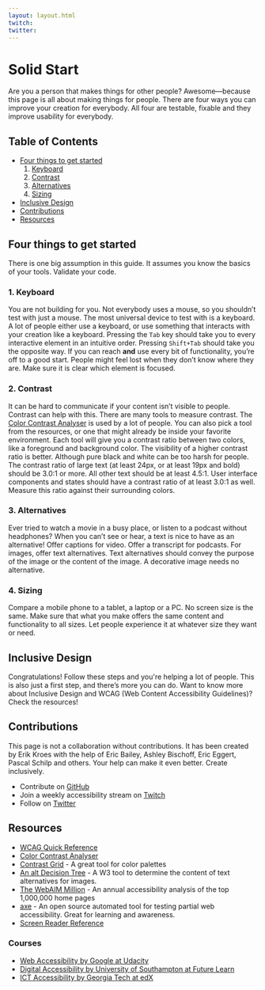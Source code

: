```yaml
---
layout: layout.html
twitch:
twitter:
---
```


# Solid Start

Are you a person that makes things for other people? Awesome—because this page is all about making things for people. There are four ways you can improve your creation for everybody. All four are testable, fixable and they improve usability for everybody.

## Table of Contents

<ul>
  <li><a href="#four-things">Four things to get started</a>
    <ol>
      <li><a href="#keyboard">Keyboard</a></li>
      <li><a href="#contrast">Contrast</a></li>
      <li><a href="#alternatives">Alternatives</a></li>
      <li><a href="#sizing">Sizing</a></li>
    </ol>
  </li>
  <li><a href="#inclusive-design">Inclusive Design</a></li>
  <li><a href="#contributions">Contributions</a></li>
  <li><a href="#resources">Resources</a></li>
</ul>

<h2 id="four-things">Four things to get started</h2>

There is one big assumption in this guide. It assumes you know the basics of your tools. Validate your code.

<h3 id="keyboard">1. Keyboard</h3>

You are not building for you.
Not everybody uses a mouse, so you shouldn’t test with just a mouse. The most universal device to test with is a keyboard. A lot of people either use a keyboard, or use something that interacts with your creation like a keyboard.
Pressing the `Tab` key should take you to every interactive element in an intuitive order. Pressing `Shift+Tab` should take you the opposite way. If you can reach **and** use every bit of functionality, you’re off to a good start. 
People might feel lost when they don’t know where they are. Make sure it is clear which element is focused.

<h3 id="contrast">2. Contrast</h3>

It can be hard to communicate if your content isn’t visible to people. Contrast can help with this. 
There are many tools to measure contrast. The [Color Contrast Analyser](https://developer.paciellogroup.com/resources/contrastanalyser/) is used by a lot of people. You can also pick a tool from the resources, or one that might already be inside your favorite environment. Each tool will give you a contrast ratio between two colors, like a foreground and background color. The visibility of a higher contrast ratio is better. Although pure black and white can be too harsh for people.
The contrast ratio of large text (at least 24px, or at least 19px and bold) should be 3.0:1 or more. All other text should be at least 4.5:1. User interface components and states should have a contrast ratio of at least 3.0:1 as well. Measure this ratio against their surrounding colors.

<h3 id="alternatives">3. Alternatives</h3>

Ever tried to watch a movie in a busy place, or listen to a podcast without headphones? When you can’t see or hear, a text is nice to have as an alternative! 
Offer captions for video. Offer a transcript for podcasts. For images, offer text alternatives. Text alternatives should convey the purpose of the image or the content of the image. A decorative image needs no alternative.

<h3 id="sizing">4. Sizing</h3>

Compare a mobile phone to a tablet, a laptop or a PC. No screen size is the same. Make sure that what you make offers the same content and functionality to all sizes. Let people experience it at whatever size they want or need.

<h2 id="inclusive-design">Inclusive Design</h2>

Congratulations! Follow these steps and you're helping a lot of people. 
This is also just a first step, and there’s more you can do. Want to know more about Inclusive Design and WCAG (Web Content Accessibility Guidelines)? Check the resources!

<h2 id="contributions">Contributions</h2>

This page is not a collaboration without contributions. It has been created by Erik Kroes with the help of Eric Bailey, Ashley Bischoff, Eric Eggert, Pascal Schilp and others. Your help can make it even better. Create inclusively.

- Contribute on [GitHub](https://github.com/erikkroes/solidStart)
- Join a weekly accessibility stream on [Twitch](https://twitch.tv/erikKroes)
- Follow on [Twitter](https://twitter.com/erikKroes)

<h2 id="resources">Resources</h2>

- [WCAG Quick Reference](https://www.w3.org/WAI/WCAG21/quickref/)
- [Color Contrast Analyser](https://developer.paciellogroup.com/resources/contrastanalyser/)
- [Contrast Grid](https://contrast-grid.eightshapes.com/) - A great tool for color palettes
- [An alt Decision Tree](https://www.w3.org/WAI/tutorials/images/decision-tree/) - A W3 tool to determine the content of text alternatives for images.
- [The WebAIM Million](https://webaim.org/projects/million/) - An annual accessibility analysis of the top 1,000,000 home pages
- [axe](https://www.deque.com/axe/) - An open source automated tool for testing partial web accessibility. Great for learning and awareness.
- [Screen Reader Reference](https://dequeuniversity.com/screenreaders/)

<h3 id="courses">Courses</h3>

- [Web Accessibility by Google at Udacity](https://www.udacity.com/course/web-accessibility--ud891)
- [Digital Accessibility by University of Southampton at Future Learn](https://www.futurelearn.com/courses/digital-accessibility)
- [ICT Accessibility by Georgia Tech at edX](https://www.edx.org/course/information-and-communication-technology-ict-acces)